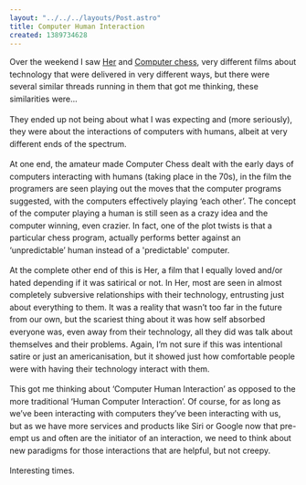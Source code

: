 ```yaml
---
layout: "../../../layouts/Post.astro"
title: Computer Human Interaction
created: 1389734628
---
```

<p class="p1"><span style="line-height: 1.538em;">Over the weekend I saw <a href="https://www.imdb.com/title/tt1798709/" target="_blank">Her</a>&nbsp;and <a href="https://www.imdb.com/title/tt2007360/" target="_blank">Computer chess</a>, very different films about technology that were delivered in very different ways, but there were several similar threads running in them that got me thinking, these similarities were&hellip;<p class="p1"><span style="line-height: 1.538em;">They ended up not being about what I was expecting and (more seriously), they were about the interactions of computers with humans, albeit at very different ends of the spectrum.<p class="p1"><span style="line-height: 1.538em;">At one end, the amateur made Computer Chess dealt with the early days of computers interacting with humans (taking place in the 70s), in the film the programers are seen playing out the moves that the computer programs suggested, with the computers effectively playing &lsquo;each other&rsquo;. The concept of the computer playing a human is still seen as a crazy idea and the computer winning, even crazier. In fact, one of the plot twists is that a particular chess program, actually performs better against an &lsquo;unpredictable&rsquo; human instead of a &#39;predictable&#39; computer.<p class="p1"><span style="line-height: 1.538em;">At the complete other end of this is Her, a film that I equally loved and/or hated depending if it was satirical or not. In Her, most are seen in almost completely subversive relationships with their technology, entrusting just about everything to them. It was a reality that wasn&rsquo;t too far in the future from our own, but the scariest thing about it was how self absorbed everyone was, even away from their technology, all they did was talk about themselves and their problems. Again, I&rsquo;m not sure if this was intentional satire or just an americanisation, but it showed just how comfortable people were with having their technology interact with them.<p class="p1"><span style="line-height: 1.538em;">This got me thinking about &lsquo;Computer Human Interaction&rsquo; as opposed to the more traditional &lsquo;Human Computer Interaction&rsquo;. Of course, for as long as we&rsquo;ve been interacting with computers they&rsquo;ve been interacting with us,&nbsp; but as we have more services and products like Siri or Google now that pre-empt us and often are the initiator of an interaction, we need to think about new paradigms for those interactions that are helpful, but not creepy.<p class="p1"><span style="line-height: 1.538em;">Interesting times.
